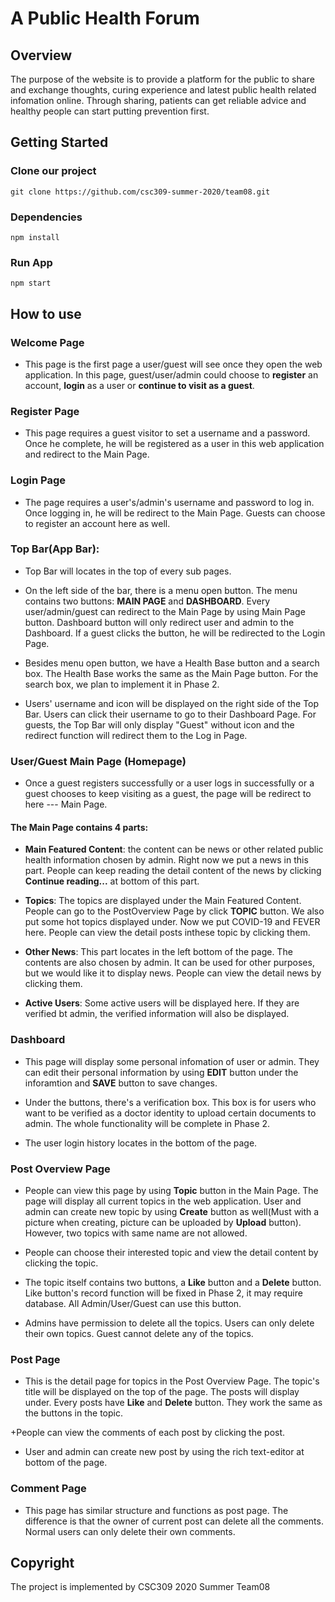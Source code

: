 # A Public Health Forum

## Overview
The purpose of the website is to provide a platform for the public to share and exchange thoughts, curing experience and latest public health related infomation online. Through sharing, patients can get reliable advice and healthy people can start putting prevention first.

## Getting Started
### Clone our project

`git clone https://github.com/csc309-summer-2020/team08.git`

### Dependencies
`npm install`

### Run App
`npm start`

## How to use
### Welcome Page
+ This page is the first page a user/guest will see once they open the web application. In this page, guest/user/admin could choose to **register** an account, **login** as a user or **continue to visit as a guest**.

### Register Page
+ This page requires a guest visitor to set a username and a password. Once he complete, he will be registered as a user in this web application and redirect to the Main Page.

### Login Page
+ The page requires a user's/admin's username and password to log in. Once logging in, he will be redirect to the Main Page. Guests can choose to register an account here as well.

### Top Bar(App Bar): 
+ Top Bar will locates in the top of every sub pages.

+ On the left side of the bar, there is a menu open button. The menu contains two buttons: **MAIN PAGE** and **DASHBOARD**. Every user/admin/guest can redirect to the Main Page by using Main Page button. Dashboard button will only redirect user and admin to the Dashboard. If a guest clicks the button, he will be redirected to the Login Page. 

+ Besides menu open button, we have a Health Base button and a search box. The Health Base works the same as the Main Page button. For the search box, we plan to implement it in Phase 2.

+ Users' username and icon will be displayed on the right side of the Top Bar. Users can click their username to go to their Dashboard Page. For guests, the Top Bar will only display "Guest" without icon and the redirect function will redirect them to the Log in Page.

### User/Guest Main Page (Homepage)
+ Once a guest registers successfully or a user logs in successfully or a guest chooses to keep visiting as a guest, the page will be redirect to here --- Main Page.

#### The Main Page contains 4 parts:

+ **Main Featured Content**: the content can be news or other related public health information chosen by admin. Right now we put a news in this part. People can keep reading the detail content of the news by clicking **Continue reading...** at bottom of this part.

+ **Topics**: The topics are displayed under the Main Featured Content. People can go to the PostOverview Page by click **TOPIC** button. We also put some hot topics displayed under. Now we put COVID-19 and FEVER here. People can view the detail posts inthese topic by clicking them.

+ **Other News**: This part locates in the left bottom of the page. The contents are also chosen by admin. It can be used for other purposes, but we would like it to display news. People can view the detail news by clicking them.

+ **Active Users**: Some active users will be displayed here. If they are verified bt admin, the verified information will also be displayed.

### Dashboard
+ This page will display some personal infomation of user or admin. They can edit their personal information by using **EDIT** button under the inforamtion and **SAVE** button to save changes.
+ Under the buttons, there's a verification box. This box is for users who want to be verified as a doctor identity to upload certain documents to admin. The whole functionality will be complete in Phase 2.

+ The user login history locates in the bottom of the page.

### Post Overview Page
+ People can view this page by using **Topic** button in the Main Page. The page will display all current topics in the web application. User and admin can create new topic by using **Create** button as well(Must with a picture when creating, picture can be uploaded by **Upload** button). However, two topics with same name are not allowed.

+ People can choose their interested topic and view the detail content by clicking the topic.

+ The topic itself contains two buttons, a **Like** button and a **Delete** button. Like button's record function will be fixed in Phase 2, it may require database. All Admin/User/Guest can use this button.

+ Admins have permission to delete all the topics. Users can only delete their own topics. Guest cannot delete any of the topics.  

### Post Page
+ This is the detail page for topics in the Post Overview Page. The topic's title will be displayed on the top of the page. The posts will display under. Every posts have **Like** and **Delete** button. They work the same as the buttons in the topic.

+People can view the comments of each post by clicking the post.

+ User and admin can create new post by using the rich text-editor at bottom of the page.

### Comment Page
+ This page has similar structure and functions as post page. The difference is that the owner of current post can delete all the comments. Normal users can only delete their own comments.

## Copyright
The project is implemented by CSC309 2020 Summer Team08
